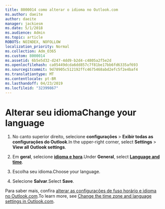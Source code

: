 ```yaml
---
title: 8000014 como alterar o idioma no Outlook.com
ms.author: daeite
author: daeite
manager: jackiesm
ms.date: 5/1/2018
ms.audience: Admin
ms.topic: article
ROBOTS: NOINDEX, NOFOLLOW
localization_priority: Normal
ms.collection: Adm_O365
ms.custom: 8000014
ms.assetid: 6b5e5d32-d247-4dd9-b2d4-c4805a2f5e2d
ms.openlocfilehash: ca05449dcda6dd857c7f81be17bb6fd6335af693
ms.sourcegitcommit: 9d78905c512192ffc4675468abd2efc5f2e4baf4
ms.translationtype: MT
ms.contentlocale: pt-BR
ms.lasthandoff: 04/23/2019
ms.locfileid: "32399867"
---
```

# <a name="change-your-language"></a><span data-ttu-id="dd103-102">Alterar seu idioma</span><span class="sxs-lookup"><span data-stu-id="dd103-102">Change your language</span></span>

1. <span data-ttu-id="dd103-103">No canto superior direito, selecione **configurações** \> **Exibir todas as configurações do Outlook**.</span><span class="sxs-lookup"><span data-stu-id="dd103-103">In the upper-right corner, select **Settings** \> **View all Outlook settings**.</span></span>
    
2. <span data-ttu-id="dd103-104">Em **geral**, selecione [**idioma e hora**](https://outlook.live.com/mail/options/general/timeAndLanguage).</span><span class="sxs-lookup"><span data-stu-id="dd103-104">Under **General**, select [**Language and time**](https://outlook.live.com/mail/options/general/timeAndLanguage).</span></span>
    
3. <span data-ttu-id="dd103-105">Escolha seu idioma.</span><span class="sxs-lookup"><span data-stu-id="dd103-105">Choose your language.</span></span>
    
4. <span data-ttu-id="dd103-106">Selecione **Salvar**.</span><span class="sxs-lookup"><span data-stu-id="dd103-106">Select **Save**.</span></span>
    
<span data-ttu-id="dd103-107">Para saber mais, confira [alterar as configurações de fuso horário e idioma no Outlook.com](https://go.microsoft.com/fwlink/p/?linkid=873132).</span><span class="sxs-lookup"><span data-stu-id="dd103-107">To learn more, see [Change the time zone and language settings in Outlook.com](https://go.microsoft.com/fwlink/p/?linkid=873132).</span></span>
  


